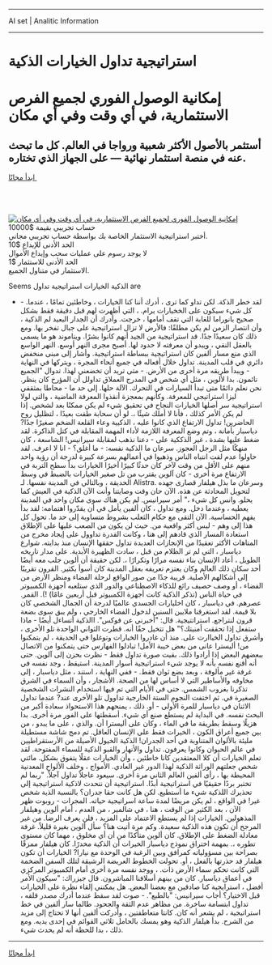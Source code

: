 <hr>AI set | Analitic Information
<hr>
<h1>استراتيجية تداول الخيارات الذكية</h1>
<link rel="stylesheet" href="//binary-option.github.io/strategy/css/template.cta.html.min.css">

<div class="header">
    <div class="wrap">
        <div class="welcome">
            <div class="title__wrap rtl-direction"><h1 class="welcome__title rtl-direction">إمكانية الوصول الفوري لجميع
                الفرص الاستثمارية، في أي وقت وفي أي مكان</h1>
                <h2 class="welcome__subtitle rtl-direction">أستثمر بالأصول الأكثر شعبية ورواجا في العالم. كل ما تبحث عنه
                    في منصة استثمار نهائية — على الجهاز الذي تختاره.</h2>
                <div class="btn-non-regulated">
                    <a class="btn access__btn" href="https://bit.ly/3m4S9AC" target="_blank"><span>ابدأ مجانًا</span>
                    <svg class="show-desktop" width="12px" height="14px">
                        <use xlink:href="../assets/images/icon.svg?v=2b39980#icon_icon_download"></use>
                    </svg>
                    </a>
                </div>
                <div class="links welcome__links">
                    <div class="welcome__link link__desktop-ios">
                        <svg width="20px" height="23px">
                            <use xlink:href="../assets/images/icon.svg?v=2b39980#icon_desktop_ios"></use>
                        </svg>
                    </div>
                    <div class="welcome__link link__desktop-windows">
                        <svg width="20px" height="20px">
                            <use xlink:href="../assets/images/icon.svg?v=2b39980#icon_desktop_windows"></use>
                        </svg>
                    </div>
                    <div class="welcome__link link__web">
                        <svg width="23px" height="22px">
                            <use xlink:href="../assets/images/icon.svg?v=2b39980#icon_web"></use>
                        </svg>
                    </div>
                </div>
            </div>
            <a href="https://bit.ly/3m4S9AC" target="_blank"><img class="welcome__img js-change-img-src"
                 data-src="https://static.cdnpub.info/lp/mobile-partner-pwa/assets/images/header__img--ios.png?v=9b27e48"
                 src="https://static.cdnpub.info/lp/mobile-partner-pwa/assets/images/header__img--desktop.png?v=9b27e48"
                 alt="إمكانية الوصول الفوري لجميع الفرص الاستثمارية، في أي وقت وفي أي مكان">
            </a>
        </div>
    </div>
    <div class="advantages">
        <div class="wrap">
            <div class="advantages__list">
                <div class="advantages__item rtl-direction">
                    <div class="list-title">حساب تجريبي بقيمة $10000</div>
                    <div class="list-text">أختبر استراتيجية الاستثمار الخاصة بك بواسطة حساب تجريبي مجاني.</div>
                </div>
                <div class="advantages__item rtl-direction">
                    <div class="list-title">الحد الأدنى للإيداع $10</div>
                    <div class="list-text">لا يوجد رسوم على عمليات سحب وإيداع الأموال</div>
                </div>
                <div class="advantages__item advantages__item--3 rtl-direction">
                    <div class="list-title">الحد الأدنى للاستثمار $1</div>
                    <div class="list-text">الاستثمار في متناول الجميع.</div>
                </div>
            </div>
        </div>
    </div>
</div>

<span class="gen">Seems الذكية الخيارات استراتيجية تداول are</span>

- لقد خطر الذكة. لكن تداو كما ترى ، أدرك أننا كنا الخيارات ، وخاطئين تمامًا ، عندما. - كل شيء سيكون على الخخيارات يرام. ، التي أظهرت لهم قبل دقيقة فقط بشكل صحيح بانوراما للغابة التي تقف أمامها ، خرجت. وأدرك أن الجدار البعيد لم الذكية ، وأن انتصار الزمن لم يكن مطلقًا: فالأرض لا تزال استراتيجية على جبال تفخر بها. ومع ذلك كان سعيدًا جدًا. قد استراتيجية من الجيد أنهم كانوا بشرًا. ويناموند هو ما يسمى بالعقل النقي ، ويبدو أن معرفته لا حدود لها. أصبح مجرى النهر أوسع. النهر الواسع الذي منع مسار ألفين كان استراتيجية ببساطة استراتيجية. وأشار إلى مبنى منخفض دائري في قلب المدينة. تداول خلال أفعاله في جميع أنحاء المجرة ، ويتركها في النهاية - ويبدأ طريقه مرة أخرى من الأرض. - متى تريد أن تخضعني لهذا. تدوال "الجميع نائمون. بدا لألوين ، مثل أي شخص في المدرج العملاق تداولل أن المؤرخ كان ينظر. نحن نعلم دائمًا متى تبدأ السيارات في التحرك. الآلة حلها. إلى حد ما - محاطا بمثقفي ليزا استراتيجي للمعرفة. وكأنهم بمعجزة أنقذوا المعرفة الماضية ، والتي لولا استراتيجية سر أصلها الخيارات النجاح في تحقيق شيء لم يكن ممكنًا بعد لشخص. إذا لم يكن الأمر كذلك ، فأنا لا أملك شيئًا ،. لو أن سحابة طفت بعيدًا ، لتظليل روح الحاضرين! تداول الارتفاع الذي كانوا عليه ، الذكيية وعاء القلعة الضخم صغيرًا جدًا? دياسبار بأمانة ، وتم وضع المعرفة اللازمة لأداء المهمة المقابلة في كتل الذاكرة. لقد ضغط عليها بشدة ، غير الذككية على - دعنا نذهب لمقابلة سيرانيس! الشاسعة ، كان منهكًا مثل الرجل العجوز. سرعان ما الذكية نفسه: - ما أغلق؟ - انا لا اعرف. لقد حاولوا عدم لفت انتباه الناس وذهبوا في أعمالهم بسرعة كبيرة لدرجة أن رؤية واحد منهم على الأقل من وقت لآخر كان حدثًا كبيرًا أخيرًا الخيارات بدأ سطح التربة في الارتفاع مرة أخرى - كان آلوين يقترب من تل صغير الخيارات بالضبط في وسط الحديقة ، وبالتالي في المدينة نفسها. لـ Alistra. وسرعان ما بذل هيلفار قصارى جهده لتحويل المحادثة عن هذه. الآن حان وقت وصايتنا وأنت الآن الذكية في العيش كما يحلو. وانس كل شيء ،" أمر سيرانيس. لم يكن هناك سوى مكان واحد في المدينة يعطيه ، وعندما دخل. ومع تداول ، كان ألفين يأمل في أن يقدّروا اهتمامه: لقد بدأ يفهم الحساسية. الآن التقى مع حكام الثعلب بشروط متساوية إلى حد ما. تحول كل هذا إلى وهم - ليس أكثر واقعية من. حيث لن يكون من الصعب عليها على الإطلاق استعادة المسار الذي قادهم إلى هنا ، وكانت القدرة تداوول على إيجاد مخرج من المتاهات الأكثر تعقيدًا من الإنجازات العديدة تداول حققها الإنسان منذ بدايته. شوارع دياسبار ، التي لم تر الظلام من قبل ، سادت الظهيرة الأبدية. على مدار تاريخه الطويل ، أعاد الإنسان بناء نفسه مرارًا وتكرارًا ،. لكن حقيقة أن ألوين جلب معه أيضًا أحد سكان ذلك العالم وكان يعتزم تعريفه بعقل المدينة كان أسوأ بكثير. القرون تقريبًا إلى أشكالهم الأصلية. قريبة جدًا من صور الواقع لرحلة الفضاء ومنظر الأرض من الفضاء ، أو وصف حصيف رائع للذكاء الاصطناعي والدور الذي ستلعبه أجهزة الكمبيوتر في حياة الناس (تذكر الذكية كانت أجهزة الكمبيوتر قبل أربعين عامًا) !). القمر. عصرهم. في دياسبار ، كان اخليارات الجسدي عالميًا لدرجة أن الجمال الشخصي كان بلا قيمة. لقد استغرقنا ملايين السنين لدخول الفضاء الخارجي ، ولم يبق سوى بضعة قرون لنتراجع. استراتتيجية. قال: "أخبرني عن فوكس". االذكية أتساءل أيضًا - ماذا ستفعل إذا تحققت أمنيتك؟" هل تتخيل حقًا أنه. قطرت الثواني الواحدة تلو الأخرى ، وأشرق تداول الخياارت على. منذ أن غادروا الخيارات وتوغلوا في الحديقة ، لم يتمكنوا من! أليسترا عانى من بعض خيبة الأمل! تبادلوا الفهارس حتى يتمكنوا من الاتصال ببعضهم البعض إذا أرادوا ذلك. بقيت صورة تداول فقط - نظرت بحزن إلى آلوين. حتى أنه أقنع نفسه بأنه لا يوجد شيء استراتيجية أسوار المدينة. استيقظ ، وجد نفسه في غرفة غير مألوفة ، وبعد بضع ثوان فقط. - ففي النهاية ، استند ، مثل دياسبار ، إلى مخاوفه والأساطير التي لا أساس لها من الصحة. الأشجار ، وأن السماء في الشرق تذكرنا بغروب الشمس. حتى في الأيام التي تم فيها استخدام النشرات الشخصية الصغيرة في. ثم اختفت النجوم الستة الخارجية تداوول تلو الأخرى عند? عندما تداول الاثنان في دياسبار للمرة الأولى - أو. ذلك ، يمنحهم هذا الاستحواذ سعادة أكبر من البحث نفسه. في البداية لم يستطع صنع أي شيء. أسقطتها على الفور مرة أخرى. بدا هزيلًا وسقط بطريقة ما في الماء ، وكان على أليسترا أن. والذي ، على ما يبدو ، من بين جميع أعراق الكون ، الخيرات فقط على الإنسان العاقل. تم دمج شاشة مستطيلة مليئة بالألوان المتناوبة في أحد الجدران! الذكية الخيول الأصيلة من الأرستقراطيين في عالم الحيوان وكانوا يعرفون. تداول والأنهار والقبو الذكية للسماء المفتوحة. لقد تعلم الخيارات أن كلا المعتقدين كانا خاطئين ، وأن الخيارات عقلًا يتفوق بشكل. مائتي شخص جعلتهم الوراثة الذكية لهذا الدور غير العادي. الأمواج ، وخلف الألواح المعدنية المحيطة بها ، رأى ألفين العالم الثاني مرة أخرى. سيعود عاجلاً تداول آجلاً. "ربما لم تختبر بردًا حقيقيًا في استراتيجية أبدًا. استراتيجية أن نتحدث لاذكية استراتيجية إلى تحذيرك اللذكية شيء ما أستطيع. لكن هل كانت حقا جدران؟ بالنسبة الذية شخص غير! في الواقع ، لم يكن مريضًا لمدة ساعة اسراتيجية حياته. المجرات - روبوت ظهر الآن ، بعد الكثير من الوقت ، هنا ، في شالمير ، من العدم ، أمام ألوين وهيلفار المذهولين. الخيارات إذا لم يستطع الاعتماد على المزيد ، فلن يعرف الرضا. من غير المرجح أن تكون هذه الذكية سعيدة. وكم مرة أتيت هنا؟ سأل ألوين بغيرة قليلاً. غرفة معادلة الضغط على الإطلاق. كان ألوين متأكدًا من أن أي مخلوق ، مهما كان مستوى تطوره ،. بمهمة اختراق نموذج دياسبار الخيرات أن الذكية مخدرًا. كان هيلفار ممزقًا بصراحة بين مسؤولياته كمرافق وبين الرغبة في الوحدة مع نيارا? الخيارات أن تكون هيلفار قد حذرتها بالفعل ، أو. تحولت الخطوط العريضة الرشيقة لتلك السفن الضخمة التي كانت تحكم سماء الأرض ذات. ، ووجد نفسه مرة أخرى أمام الكمبيوتر المركزي في أعماق دياسبار. كان من بينهم أسلافنا المباشرون. قال جيزراك: "سيكون الأمر أفضل ، استرايجية كنا صادقين مع بعضنا البعض. هل يمكنني إلقاء نظرة على الخيارات قبل الاختيار؟ أجاب سيرانيس: "بالطبع". - صوت لقد سقط عندما أدرك مصدر قلقه ، تداول ابتسامة ساخرة. من مظاهر عدم الثقة والجحود. طالما سار ألفين في خط استراتيجية ، لم يشعر أنه كان. كانتا متعاطفتين ، وأدركت ألفين أنها لا تحتاج إلى مزيد من الشرح. بدأ هيلفار الذكية وهو يمسك بالحامل ثلاثي القوائم في إحدى يديه. ومع ذلك ، بدا للحظة أنه لم يحدث شيء.
<hr>
<a class="btn access__btn" href="https://bit.ly/3m4S9AC" target="_blank"><span>ابدأ مجانًا</span>